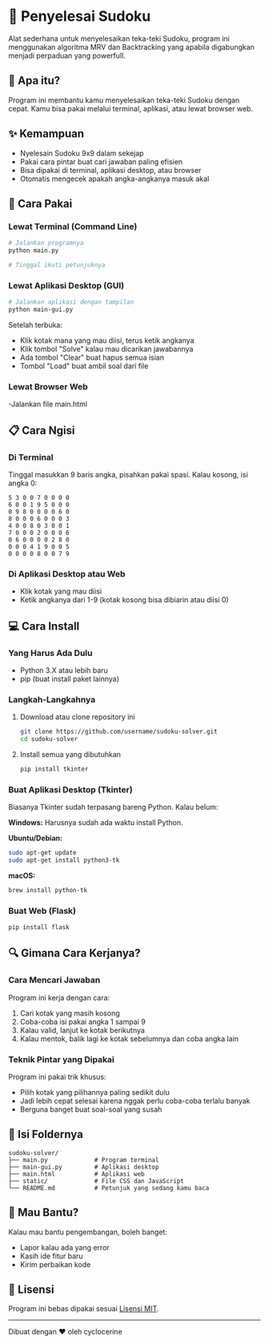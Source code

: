 # 🧩 Penyelesai Sudoku

Alat sederhana untuk menyelesaikan teka-teki Sudoku, program ini menggunakan algoritma MRV dan Backtracking yang apabila digabungkan menjadi perpaduan yang powerfull.

## 📝 Apa itu?

Program ini membantu kamu menyelesaikan teka-teki Sudoku dengan cepat. Kamu bisa pakai melalui terminal, aplikasi, atau lewat browser web.

## ✨ Kemampuan

- Nyelesain Sudoku 9x9 dalam sekejap
- Pakai cara pintar buat cari jawaban paling efisien
- Bisa dipakai di terminal, aplikasi desktop, atau browser
- Otomatis mengecek apakah angka-angkanya masuk akal

## 🚀 Cara Pakai

### Lewat Terminal (Command Line)

```bash
# Jalankan programnya
python main.py

# Tinggal ikuti petunjuknya
```

### Lewat Aplikasi Desktop (GUI)

```bash
# Jalankan aplikasi dengan tampilan
python main-gui.py
```

Setelah terbuka:
- Klik kotak mana yang mau diisi, terus ketik angkanya
- Klik tombol "Solve" kalau mau dicarikan jawabannya
- Ada tombol "Clear" buat hapus semua isian
- Tombol "Load" buat ambil soal dari file

### Lewat Browser Web
-Jalankan file main.html

## 📋 Cara Ngisi

### Di Terminal

Tinggal masukkan 9 baris angka, pisahkan pakai spasi. Kalau kosong, isi angka 0:

```
5 3 0 0 7 0 0 0 0
6 0 0 1 9 5 0 0 0
0 9 8 0 0 0 0 6 0
8 0 0 0 6 0 0 0 3
4 0 0 8 0 3 0 0 1
7 0 0 0 2 0 0 0 6
0 6 0 0 0 0 2 8 0
0 0 0 4 1 9 0 0 5
0 0 0 0 8 0 0 7 9
```

### Di Aplikasi Desktop atau Web

- Klik kotak yang mau diisi
- Ketik angkanya dari 1-9 (kotak kosong bisa dibiarin atau diisi 0)

## 💻 Cara Install

### Yang Harus Ada Dulu

- Python 3.X atau lebih baru
- pip (buat install paket lainnya)

### Langkah-Langkahnya

1. Download atau clone repository ini
   ```bash
   git clone https://github.com/username/sudoku-solver.git
   cd sudoku-solver
   ```

2. Install semua yang dibutuhkan
   ```bash
   pip install tkinter
   ```

### Buat Aplikasi Desktop (Tkinter)

Biasanya Tkinter sudah terpasang bareng Python. Kalau belum:

**Windows:**
Harusnya sudah ada waktu install Python.

**Ubuntu/Debian:**
```bash
sudo apt-get update
sudo apt-get install python3-tk
```

**macOS:**
```bash
brew install python-tk
```

### Buat Web (Flask)

```bash
pip install flask
```

## 🔍 Gimana Cara Kerjanya?

### Cara Mencari Jawaban

Program ini kerja dengan cara:
1. Cari kotak yang masih kosong
2. Coba-coba isi pakai angka 1 sampai 9
3. Kalau valid, lanjut ke kotak berikutnya
4. Kalau mentok, balik lagi ke kotak sebelumnya dan coba angka lain

### Teknik Pintar yang Dipakai

Program ini pakai trik khusus:
- Pilih kotak yang pilihannya paling sedikit dulu
- Jadi lebih cepat selesai karena nggak perlu coba-coba terlalu banyak
- Berguna banget buat soal-soal yang susah

## 📂 Isi Foldernya

```
sudoku-solver/
├── main.py             # Program terminal
├── main-gui.py         # Aplikasi desktop
├── main.html           # Aplikasi web
├── static/             # File CSS dan JavaScript
└── README.md           # Petunjuk yang sedang kamu baca
```

## 🤝 Mau Bantu?

Kalau mau bantu pengembangan, boleh banget:
- Lapor kalau ada yang error
- Kasih ide fitur baru
- Kirim perbaikan kode

## 📜 Lisensi

Program ini bebas dipakai sesuai [Lisensi MIT](LICENSE).

---

Dibuat dengan ❤️ oleh cyclocerine

